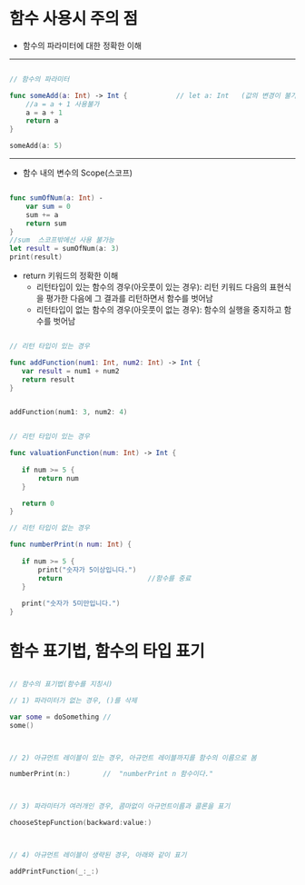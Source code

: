 # 함수 사용시 주의 점
* 함수의 파라미터에 대한 정확한 이해
---
```Swift

// 함수의 파라미터

func someAdd(a: Int) -> Int {            // let a: Int   (값의 변경이 불가능)
    //a = a + 1 사용불가
    a = a + 1 
    return a
}

someAdd(a: 5)

```
----

* 함수 내의 변수의 Scope(스코프)
```Swift

func sumOfNum(a: Int) -
    var sum = 0
    sum += a
    return sum
}
//sum  스코프밖에선 사용 불가능
let result = sumOfNum(a: 3)
print(result)
```

* return 키워드의 정확한 이해
    * 리턴타입이 있는 함수의 경우(아웃풋이 있는 경우): 리턴 키워드 다음의 표현식을 평가한 다음에 그 결과를 리턴하면서 함수를 벗어남
    * 리턴타입이 없는 함수의 경우(아웃풋이 없는 경우): 함수의 실행을 중지하고 함수를 벗어남

 ```Swift

// 리턴 타입이 있는 경우

func addFunction(num1: Int, num2: Int) -> Int {
    var result = num1 + num2
    return result
}


addFunction(num1: 3, num2: 4)


// 리턴 타입이 있는 경우

func valuationFunction(num: Int) -> Int {
    
    if num >= 5 {
        return num
    }

    return 0
}

// 리턴 타입이 없는 경우

func numberPrint(n num: Int) {
    
    if num >= 5 {
        print("숫자가 5이상입니다.")
        return                     //함수를 중료
    }
    
    print("숫자가 5미만입니다.")
}

```
# 함수 표기법, 함수의 타입 표기
```Swift

// 함수의 표기법(함수를 지칭시)

// 1) 파라미터가 없는 경우, ()를 삭제

var some = doSomething //
some()



// 2) 아규먼트 레이블이 있는 경우, 아규먼트 레이블까지를 함수의 이름으로 봄

numberPrint(n:)        //  "numberPrint n 함수이다."



// 3) 파라미터가 여러개인 경우, 콤마없이 아규먼트이름과 콜론을 표기

chooseStepFunction(backward:value:)



// 4) 아규먼트 레이블이 생략된 경우, 아래와 같이 표기

addPrintFunction(_:_:)

```
